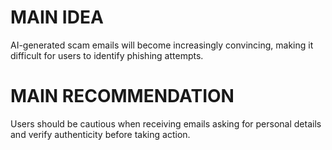 # MAIN IDEA
AI-generated scam emails will become increasingly convincing, making it difficult for users to identify phishing attempts.

# MAIN RECOMMENDATION
Users should be cautious when receiving emails asking for personal details and verify authenticity before taking action.
